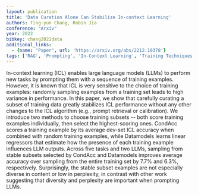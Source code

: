 ```yaml
---
layout: publication
title: 'Data Curation Alone Can Stabilize In-context Learning'
authors: Ting-yun Chang, Robin Jia
conference: "Arxiv"
year: 2022
bibkey: chang2022data
additional_links:
  - {name: "Paper", url: 'https://arxiv.org/abs/2212.10378'}
tags: ['RAG', 'Prompting', 'In-Context Learning', 'Training Techniques']
---
```

In-context learning (ICL) enables large language models (LLMs) to perform new
tasks by prompting them with a sequence of training examples. However, it is
known that ICL is very sensitive to the choice of training examples: randomly
sampling examples from a training set leads to high variance in performance. In
this paper, we show that carefully curating a subset of training data greatly
stabilizes ICL performance without any other changes to the ICL algorithm
(e.g., prompt retrieval or calibration). We introduce two methods to choose
training subsets -- both score training examples individually, then select the
highest-scoring ones. CondAcc scores a training example by its average dev-set
ICL accuracy when combined with random training examples, while Datamodels
learns linear regressors that estimate how the presence of each training
example influences LLM outputs. Across five tasks and two LLMs, sampling from
stable subsets selected by CondAcc and Datamodels improves average accuracy
over sampling from the entire training set by 7.7% and 6.3%, respectively.
Surprisingly, the stable subset examples are not especially diverse in content
or low in perplexity, in contrast with other work suggesting that diversity and
perplexity are important when prompting LLMs.
